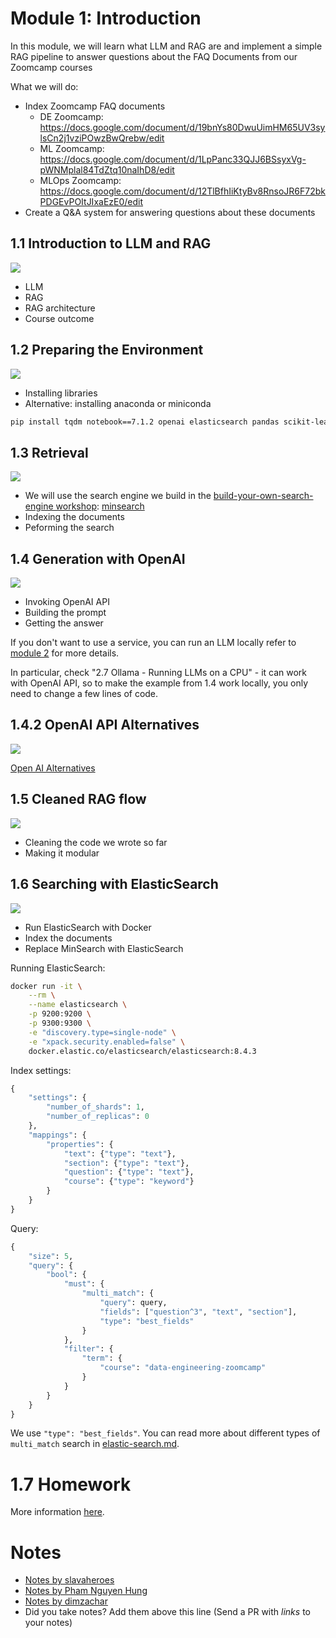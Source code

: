 # Module 1: Introduction
 
In this module, we will learn what LLM and RAG are and
implement a simple RAG pipeline to answer questions about 
the FAQ Documents from our Zoomcamp courses

What we will do: 

* Index Zoomcamp FAQ documents
    * DE Zoomcamp: https://docs.google.com/document/d/19bnYs80DwuUimHM65UV3sylsCn2j1vziPOwzBwQrebw/edit
    * ML Zoomcamp: https://docs.google.com/document/d/1LpPanc33QJJ6BSsyxVg-pWNMplal84TdZtq10naIhD8/edit
    * MLOps Zoomcamp: https://docs.google.com/document/d/12TlBfhIiKtyBv8RnsoJR6F72bkPDGEvPOItJIxaEzE0/edit
* Create a Q&A system for answering questions about these documents 

## 1.1 Introduction to LLM and RAG

<a href="https://www.youtube.com/watch?v=Q75JgLEXMsM&list=PL3MmuxUbc_hIB4fSqLy_0AfTjVLpgjV3R">
  <img src="https://markdown-videos-api.jorgenkh.no/youtube/Q75JgLEXMsM">
</a>

* LLM
* RAG
* RAG architecture
* Course outcome


## 1.2 Preparing the Environment

<a href="https://www.youtube.com/watch?v=ozCpmkbJNJE&list=PL3MmuxUbc_hIB4fSqLy_0AfTjVLpgjV3R">
  <img src="https://markdown-videos-api.jorgenkh.no/youtube/ozCpmkbJNJE">
</a>

* Installing libraries
* Alternative: installing anaconda or miniconda

```bash
pip install tqdm notebook==7.1.2 openai elasticsearch pandas scikit-learn
```

## 1.3 Retrieval

<a href="https://www.youtube.com/watch?v=olvem333Bqo&list=PL3MmuxUbc_hIB4fSqLy_0AfTjVLpgjV3R">
  <img src="https://markdown-videos-api.jorgenkh.no/youtube/olvem333Bqo">
</a>

* We will use the search engine we build in the [build-your-own-search-engine workshop](https://github.com/alexeygrigorev/build-your-own-search-engine): [minsearch](https://github.com/alexeygrigorev/minsearch)
* Indexing the documents
* Peforming the search


## 1.4 Generation with OpenAI

<a href="https://www.youtube.com/watch?v=qz316T3U49Q&list=PL3MmuxUbc_hIB4fSqLy_0AfTjVLpgjV3R">
  <img src="https://markdown-videos-api.jorgenkh.no/youtube/qz316T3U49Q">
</a>

* Invoking OpenAI API
* Building the prompt
* Getting the answer


If you don't want to use a service, you can run an LLM locally
refer to [module 2](../02-open-source/) for more details.

In particular, check "2.7 Ollama - Running LLMs on a CPU" - 
it can work with OpenAI API, so to make the example from 1.4 
work locally, you only need to change a few lines of code.


## 1.4.2 OpenAI API Alternatives

<a href="https://www.youtube.com/watch?v=HObjFso2UJE&list=PL3MmuxUbc_hIB4fSqLy_0AfTjVLpgjV3R">
  <img src="https://markdown-videos-api.jorgenkh.no/youtube/HObjFso2UJE">
</a>

[Open AI Alternatives](open-ai-alternatives.md)


## 1.5 Cleaned RAG flow

<a href="https://www.youtube.com/watch?v=vkTiVwwch6A&list=PL3MmuxUbc_hIB4fSqLy_0AfTjVLpgjV3R">
  <img src="https://markdown-videos-api.jorgenkh.no/youtube/vkTiVwwch6A">
</a>

* Cleaning the code we wrote so far
* Making it modular

## 1.6 Searching with ElasticSearch

<a href="https://www.youtube.com/watch?v=1lgbR5wMvsI&list=PL3MmuxUbc_hIB4fSqLy_0AfTjVLpgjV3R">
  <img src="https://markdown-videos-api.jorgenkh.no/youtube/1lgbR5wMvsI">
</a>

* Run ElasticSearch with Docker
* Index the documents
* Replace MinSearch with ElasticSearch

Running ElasticSearch:

```bash
docker run -it \
    --rm \
    --name elasticsearch \
    -p 9200:9200 \
    -p 9300:9300 \
    -e "discovery.type=single-node" \
    -e "xpack.security.enabled=false" \
    docker.elastic.co/elasticsearch/elasticsearch:8.4.3
```

Index settings:

```python
{
    "settings": {
        "number_of_shards": 1,
        "number_of_replicas": 0
    },
    "mappings": {
        "properties": {
            "text": {"type": "text"},
            "section": {"type": "text"},
            "question": {"type": "text"},
            "course": {"type": "keyword"} 
        }
    }
}
```

Query:

```python
{
    "size": 5,
    "query": {
        "bool": {
            "must": {
                "multi_match": {
                    "query": query,
                    "fields": ["question^3", "text", "section"],
                    "type": "best_fields"
                }
            },
            "filter": {
                "term": {
                    "course": "data-engineering-zoomcamp"
                }
            }
        }
    }
}
```

We use `"type": "best_fields"`. You can read more about 
different types of `multi_match` search in [elastic-search.md](elastic-search.md).

# 1.7 Homework
More information [here](../cohorts/2024/01-intro/homework.md).

# Notes

* [Notes by slavaheroes](https://github.com/slavaheroes/llm-zoomcamp/blob/homeworks/01-intro/notes.md)
* [Notes by Pham Nguyen Hung](https://hung.bearblog.dev/llm-zoomcamp-1-rag/)
* [Notes by dimzachar](https://github.com/dimzachar/llm_zoomcamp/tree/master/notes)
* Did you take notes? Add them above this line (Send a PR with *links* to your notes)
